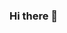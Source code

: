 ### Hi there 👋

<!--
**Christian-Oliveira/Christian-Oliveira** is a ✨ _special_ ✨ repository because its `README.md` (this file) appears on your GitHub profile.

- 🔭 Estou atualmente trabalhando em alguns projetos
- 🌱 Estou atualmente focado em Django e Django Rest Framework, mas desejo voltar os meus estudos com Flutter
- 👯 Sou colaborador na Agência Estadual de Defesa Agropecuária do Maranhão - AGED
- 📫 Como entrar em contato comigo: 
  E-mail: christianoliveirati@gmail.com
  LinkedIn: https://www.linkedin.com/in/christian-d-oliveira/
-->

